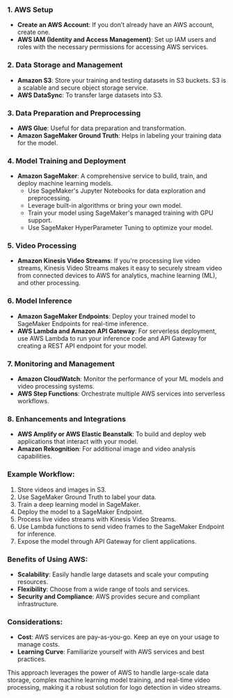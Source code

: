 
### 1. AWS Setup
- **Create an AWS Account**: If you don’t already have an AWS account, create one.
- **AWS IAM (Identity and Access Management)**: Set up IAM users and roles with the necessary permissions for accessing AWS services.

### 2. Data Storage and Management
- **Amazon S3**: Store your training and testing datasets in S3 buckets. S3 is a scalable and secure object storage service.
- **AWS DataSync**: To transfer large datasets into S3.

### 3. Data Preparation and Preprocessing
- **AWS Glue**: Useful for data preparation and transformation.
- **Amazon SageMaker Ground Truth**: Helps in labeling your training data for the model.

### 4. Model Training and Deployment
- **Amazon SageMaker**: A comprehensive service to build, train, and deploy machine learning models.
  - Use SageMaker's Jupyter Notebooks for data exploration and preprocessing.
  - Leverage built-in algorithms or bring your own model.
  - Train your model using SageMaker's managed training with GPU support.
  - Use SageMaker HyperParameter Tuning to optimize your model.

### 5. Video Processing
- **Amazon Kinesis Video Streams**: If you're processing live video streams, Kinesis Video Streams makes it easy to securely stream video from connected devices to AWS for analytics, machine learning (ML), and other processing.

### 6. Model Inference
- **Amazon SageMaker Endpoints**: Deploy your trained model to SageMaker Endpoints for real-time inference.
- **AWS Lambda and Amazon API Gateway**: For serverless deployment, use AWS Lambda to run your inference code and API Gateway for creating a REST API endpoint for your model.

### 7. Monitoring and Management
- **Amazon CloudWatch**: Monitor the performance of your ML models and video processing systems.
- **AWS Step Functions**: Orchestrate multiple AWS services into serverless workflows.

### 8. Enhancements and Integrations
- **AWS Amplify or AWS Elastic Beanstalk**: To build and deploy web applications that interact with your model.
- **Amazon Rekognition**: For additional image and video analysis capabilities.

### Example Workflow:
1. Store videos and images in S3.
2. Use SageMaker Ground Truth to label your data.
3. Train a deep learning model in SageMaker.
4. Deploy the model to a SageMaker Endpoint.
5. Process live video streams with Kinesis Video Streams.
6. Use Lambda functions to send video frames to the SageMaker Endpoint for inference.
7. Expose the model through API Gateway for client applications.

### Benefits of Using AWS:
- **Scalability**: Easily handle large datasets and scale your computing resources.
- **Flexibility**: Choose from a wide range of tools and services.
- **Security and Compliance**: AWS provides secure and compliant infrastructure.

### Considerations:
- **Cost**: AWS services are pay-as-you-go. Keep an eye on your usage to manage costs.
- **Learning Curve**: Familiarize yourself with AWS services and best practices.

This approach leverages the power of AWS to handle large-scale data storage, complex machine learning model training, and real-time video processing, making it a robust solution for logo detection in video streams.